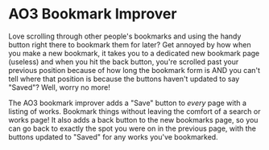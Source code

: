 # AO3 Bookmark Improver

Love scrolling through other people's bookmarks and using the handy button right there to bookmark them for later? Get annoyed by how when you make a new bookmark, it takes you to a dedicated new bookmark page (useless) and when you hit the back button, you're scrolled past your previous position because of how long the bookmark form is AND you can't tell where that position is because the buttons haven't updated to say "Saved"? Well, worry no more!

The AO3 bookmark improver adds a "Save" button to _every_ page with a listing of works. Bookmark things without leaving the comfort of a search or works page! It also adds a back button to the new bookmarks page, so you can go back to exactly the spot you were on in the previous page, with the buttons updated to "Saved" for any works you've bookmarked.
